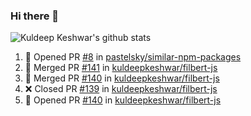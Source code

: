 ### Hi there 👋

<!--
**kuldeepkeshwar/kuldeepkeshwar** is a ✨ _special_ ✨ repository because its `README.md` (this file) appears on your GitHub profile.

Here are some ideas to get you started:

- 🔭 I’m currently working on ...
- 🌱 I’m currently learning ...
- 👯 I’m looking to collaborate on ...
- 🤔 I’m looking for help with ...
- 💬 Ask me about ...
- 📫 How to reach me: ...
- 😄 Pronouns: ...
- ⚡ Fun fact: ...
-->
![Kuldeep Keshwar's github stats](https://github-readme-stats.vercel.app/api?username=kuldeepkeshwar&show_icons=true)

<!--START_SECTION:activity-->
1. 💪 Opened PR [#8](https://github.com/pastelsky/similar-npm-packages/pull/8) in [pastelsky/similar-npm-packages](https://github.com/pastelsky/similar-npm-packages)
2. 🎉 Merged PR [#141](https://github.com/kuldeepkeshwar/filbert-js/pull/141) in [kuldeepkeshwar/filbert-js](https://github.com/kuldeepkeshwar/filbert-js)
3. 🎉 Merged PR [#140](https://github.com/kuldeepkeshwar/filbert-js/pull/140) in [kuldeepkeshwar/filbert-js](https://github.com/kuldeepkeshwar/filbert-js)
4. ❌ Closed PR [#139](https://github.com/kuldeepkeshwar/filbert-js/pull/139) in [kuldeepkeshwar/filbert-js](https://github.com/kuldeepkeshwar/filbert-js)
5. 💪 Opened PR [#140](https://github.com/kuldeepkeshwar/filbert-js/pull/140) in [kuldeepkeshwar/filbert-js](https://github.com/kuldeepkeshwar/filbert-js)
<!--END_SECTION:activity-->
